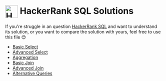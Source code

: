 <h1><a href="https://www.hackerrank.com/products/main/" target="blank"><img align="center" src="https://cdn4.iconfinder.com/data/icons/logos-and-brands/512/160_Hackerrank_logo_logos-512.png" alt="HackerRank" height="40" width="40"></a> HackerRank SQL Solutions </h1>

If you're struggle in an question [HackerRank SQL](https://www.hackerrank.com/domains/sql/select) and want to understand its solution, or you want to compare the solution with yours, feel free to use this file 😊

* [Basic Select](https://github.com/gabrielcardosofts/hackerrank-sql/tree/main/basic-select)
* [Advanced Select]()
* [Aggregation]()
* [Basic Join]()
* [Advanced Join]()
* [Alternative Queries]()
